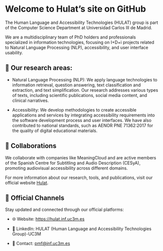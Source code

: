 # Welcome to Hulat’s site on GitHub 

The Human Language and Accessibility Technologies (HULAT) group is part of the Computer Science Department at Universidad Carlos III de Madrid.

We are a multidisciplinary team of PhD holders and professionals specialized in information technologies, focusing on I+D+i projects related to Natural Language Processing (NLP), accessibility, and user interface usability.

## 🧠 Our research areas:

* Natural Language Processing (NLP):
We apply language technologies to information retrieval, question answering, text classification and extraction, and text simplification. Our research addresses various types of texts, including scientific publications, social media content, and clinical narratives.

* Accessibility:
We develop methodologies to create accessible applications and services by integrating accessibility requirements into the software development process and user interfaces. We have also contributed to national standards, such as AENOR PNE 71362:2017 for the quality of digital educational materials.

## 🤝 Collaborations
We collaborate with companies like MeaningCloud and are active members of the Spanish Centre for Subtitling and Audio Description (CESyA), promoting audiovisual accessibility across different domains.

For more information about our research, tools, and publications, visit our official website [Hulat](https://hulat.inf.uc3m.es/).

## 📡 Official Channels
Stay updated and connected through our official platforms:

- 🌐 Website: https://hulat.inf.uc3m.es

- 🔗 LinkedIn: HULAT (Human Language and Accessibility Technologies Group)-UC3M

- 📧 Contact: pmf@inf.uc3m.es